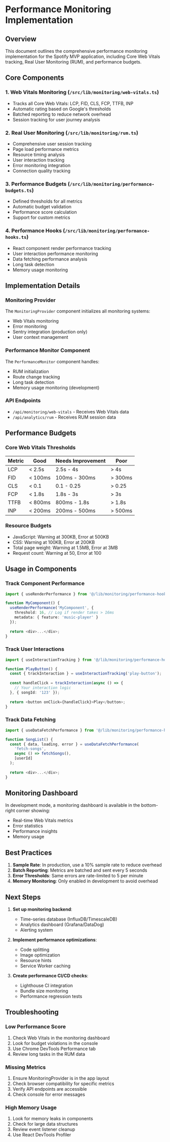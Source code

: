 # Performance Monitoring Implementation

## Overview

This document outlines the comprehensive performance monitoring implementation for the Spotify MVP application, including Core Web Vitals tracking, Real User Monitoring (RUM), and performance budgets.

## Core Components

### 1. Web Vitals Monitoring (`/src/lib/monitoring/web-vitals.ts`)
- Tracks all Core Web Vitals: LCP, FID, CLS, FCP, TTFB, INP
- Automatic rating based on Google's thresholds
- Batched reporting to reduce network overhead
- Session tracking for user journey analysis

### 2. Real User Monitoring (`/src/lib/monitoring/rum.ts`)
- Comprehensive user session tracking
- Page load performance metrics
- Resource timing analysis
- User interaction tracking
- Error monitoring integration
- Connection quality tracking

### 3. Performance Budgets (`/src/lib/monitoring/performance-budgets.ts`)
- Defined thresholds for all metrics
- Automatic budget validation
- Performance score calculation
- Support for custom metrics

### 4. Performance Hooks (`/src/lib/monitoring/performance-hooks.ts`)
- React component render performance tracking
- User interaction performance monitoring
- Data fetching performance analysis
- Long task detection
- Memory usage monitoring

## Implementation Details

### Monitoring Provider
The `MonitoringProvider` component initializes all monitoring systems:
- Web Vitals monitoring
- Error monitoring
- Sentry integration (production only)
- User context management

### Performance Monitor Component
The `PerformanceMonitor` component handles:
- RUM initialization
- Route change tracking
- Long task detection
- Memory usage monitoring (development)

### API Endpoints
- `/api/monitoring/web-vitals` - Receives Web Vitals data
- `/api/analytics/rum` - Receives RUM session data

## Performance Budgets

### Core Web Vitals Thresholds
| Metric | Good | Needs Improvement | Poor |
|--------|------|-------------------|------|
| LCP | < 2.5s | 2.5s - 4s | > 4s |
| FID | < 100ms | 100ms - 300ms | > 300ms |
| CLS | < 0.1 | 0.1 - 0.25 | > 0.25 |
| FCP | < 1.8s | 1.8s - 3s | > 3s |
| TTFB | < 800ms | 800ms - 1.8s | > 1.8s |
| INP | < 200ms | 200ms - 500ms | > 500ms |

### Resource Budgets
- JavaScript: Warning at 300KB, Error at 500KB
- CSS: Warning at 100KB, Error at 200KB
- Total page weight: Warning at 1.5MB, Error at 3MB
- Request count: Warning at 50, Error at 100

## Usage in Components

### Track Component Performance
```typescript
import { useRenderPerformance } from '@/lib/monitoring/performance-hooks';

function MyComponent() {
  useRenderPerformance('MyComponent', {
    threshold: 16, // Log if render takes > 16ms
    metadata: { feature: 'music-player' }
  });
  
  return <div>...</div>;
}
```

### Track User Interactions
```typescript
import { useInteractionTracking } from '@/lib/monitoring/performance-hooks';

function PlayButton() {
  const { trackInteraction } = useInteractionTracking('play-button');
  
  const handleClick = trackInteraction(async () => {
    // Your interaction logic
  }, { songId: '123' });
  
  return <button onClick={handleClick}>Play</button>;
}
```

### Track Data Fetching
```typescript
import { useDataFetchPerformance } from '@/lib/monitoring/performance-hooks';

function SongList() {
  const { data, loading, error } = useDataFetchPerformance(
    'fetch-songs',
    async () => fetchSongs(),
    [userId]
  );
  
  return <div>...</div>;
}
```

## Monitoring Dashboard

In development mode, a monitoring dashboard is available in the bottom-right corner showing:
- Real-time Web Vitals metrics
- Error statistics
- Performance insights
- Memory usage

## Best Practices

1. **Sample Rate**: In production, use a 10% sample rate to reduce overhead
2. **Batch Reporting**: Metrics are batched and sent every 5 seconds
3. **Error Thresholds**: Same errors are rate-limited to 5 per minute
4. **Memory Monitoring**: Only enabled in development to avoid overhead

## Next Steps

1. **Set up monitoring backend**:
   - Time-series database (InfluxDB/TimescaleDB)
   - Analytics dashboard (Grafana/DataDog)
   - Alerting system

2. **Implement performance optimizations**:
   - Code splitting
   - Image optimization
   - Resource hints
   - Service Worker caching

3. **Create performance CI/CD checks**:
   - Lighthouse CI integration
   - Bundle size monitoring
   - Performance regression tests

## Troubleshooting

### Low Performance Score
1. Check Web Vitals in the monitoring dashboard
2. Look for budget violations in the console
3. Use Chrome DevTools Performance tab
4. Review long tasks in the RUM data

### Missing Metrics
1. Ensure MonitoringProvider is in the app layout
2. Check browser compatibility for specific metrics
3. Verify API endpoints are accessible
4. Check console for error messages

### High Memory Usage
1. Look for memory leaks in components
2. Check for large data structures
3. Review event listener cleanup
4. Use React DevTools Profiler